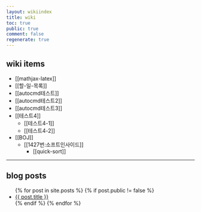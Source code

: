```yaml
---
layout: wikiindex
title: wiki
toc: true
public: true
comment: false
regenerate: true
---
```


## wiki items

* [[mathjax-latex]]
* [[할-일-목록]]
* [[autocmd테스트]]
* [[autocmd테스트2]]
* [[autocmd테스트3]]
* [[테스트4]]
    * [[테스트4-1]] 
    * [[테스트4-2]]
* [[BOJ]]
    * [[1427번:소프트인사이드]]
        * [[quick-sort]]

---

## blog posts

<div>
    <ul>
{% for post in site.posts %}
    {% if post.public != false %}
        <li>
            <a class="post-link" href="{{ post.url | prepend: site.baseurl }}">
                {{ post.title }}
            </a>
        </li>
    {% endif %}
{% endfor %}
    </ul>
</div>
